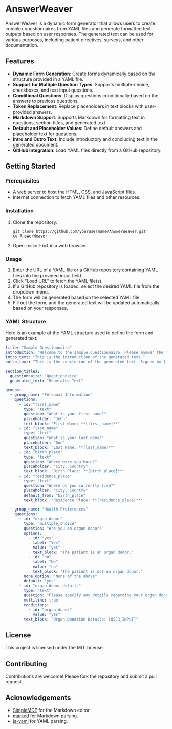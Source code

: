 # AnswerWeaver

AnswerWeaver is a dynamic form generator that allows users to create complex questionnaires from YAML files and generate formatted text outputs based on user responses. The generated text can be used for various purposes, including patient directives, surveys, and other documentation.

## Features

- **Dynamic Form Generation**: Create forms dynamically based on the structure provided in a YAML file.
- **Support for Multiple Question Types**: Supports multiple-choice, checkboxes, and text input questions.
- **Conditional Questions**: Display questions conditionally based on the answers to previous questions.
- **Token Replacement**: Replace placeholders in text blocks with user-provided answers.
- **Markdown Support**: Supports Markdown for formatting text in questions, section titles, and generated text.
- **Default and Placeholder Values**: Define default answers and placeholder text for questions.
- **Intro and Outro Text**: Include introductory and concluding text in the generated document.
- **GitHub Integration**: Load YAML files directly from a GitHub repository.

## Getting Started

### Prerequisites

- A web server to host the HTML, CSS, and JavaScript files.
- Internet connection to fetch YAML files and other resources.

### Installation

1. Clone the repository:
   ```
   git clone https://github.com/yourusername/AnswerWeaver.git
   cd AnswerWeaver
   ```

2. Open `index.html` in a web browser.

### Usage

1. Enter the URL of a YAML file or a GitHub repository containing YAML files into the provided input field.
2. Click "Load URL" to fetch the YAML file(s).
3. If a GitHub repository is loaded, select the desired YAML file from the dropdown menu.
4. The form will be generated based on the selected YAML file.
5. Fill out the form, and the generated text will be updated automatically based on your responses.

### YAML Structure

Here is an example of the YAML structure used to define the form and generated text:

```yaml
title: "Sample Questionnaire"
introduction: "Welcome to the sample questionnaire. Please answer the following questions."
intro_text: "This is the introduction of the generated text."
outro_text: "This is the conclusion of the generated text. Signed by [first_name] [last_name] on [current_date]."

section_titles:
  questionnaire: "Questionnaire"
  generated_text: "Generated Text"

groups:
  - group_name: "Personal Information"
    questions:
      - id: "first_name"
        type: "text"
        question: "What is your first name?"
        placeholder: "John"
        text_block: "First Name: **[first_name]**"
      - id: "last_name"
        type: "text"
        question: "What is your last name?"
        placeholder: "Doe"
        text_block: "Last Name: **[last_name]**"
      - id: "birth_place"
        type: "text"
        question: "Where were you born?"
        placeholder: "City, Country"
        text_block: "Birth Place: **[birth_place]**"
      - id: "residence_place"
        type: "text"
        question: "Where do you currently live?"
        placeholder: "City, Country"
        default_from: "birth_place"
        text_block: "Residence Place: **[residence_place]**"

  - group_name: "Health Preferences"
    questions:
      - id: "organ_donor"
        type: "multiple_choice"
        question: "Are you an organ donor?"
        options:
          - id: "yes"
            label: "Yes"
            value: "yes"
            text_block: "The patient is an organ donor."
          - id: "no"
            label: "No"
            value: "no"
            text_block: "The patient is not an organ donor."
        none_option: "None of the above"
        default: "yes"
      - id: "organ_donor_details"
        type: "text"
        question: "Please specify any details regarding your organ donation preferences."
        multiline: true
        conditions:
          - id: "organ_donor"
            value: "yes"
        text_block: "Organ Donation Details: [USER_INPUT]"

```

## License

This project is licensed under the MIT License.

## Contributing

Contributions are welcome! Please fork the repository and submit a pull request.

## Acknowledgements

- [SimpleMDE](https://simplemde.com/) for the Markdown editor.
- [marked](https://marked.js.org/) for Markdown parsing.
- [js-yaml](https://github.com/nodeca/js-yaml) for YAML parsing.
